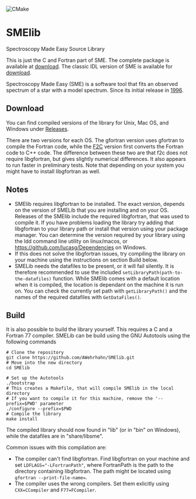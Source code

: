 ![CMake](https://github.com/AWehrhahn/SMElib/workflows/CMake/badge.svg)
# SMElib
Spectroscopy Made Easy Source Library

This is just the C and Fortran part of SME. The complete package is available at [download](https://github.com/AWehrhahn/SME). The classic IDL version of SME is available for [download](http://www.stsci.edu/~valenti/sme.html).

Spectroscopy Made Easy (SME) is a software tool that fits an observed
spectrum of a star with a model spectrum. Since its initial release in
[1996](http://adsabs.harvard.edu/abs/1996A%26AS..118..595V).

## Download
You can find compiled versions of the library for Unix, Mac OS, and Windows under [Releases](https://github.com/AWehrhahn/SMElib/releases).

There are two versions for each OS. The gfortran version uses gfortran to compile the Fortran code, while the [F2C](https://www.netlib.org/f2c/) version first converts the Fortran code to C++ code. The difference between these two are that f2c does not require libgfortran, but gives slightly numerical differences. It also appears to run faster in preliminary tests.
Note that depending on your system you might have to install libgfortran as well.

## Notes
 - SMElib requires libgfortran to be installed. The exact version, depends on the version of SMELib that you are installing and on your OS. Releases of the SMElib include the required libgfortran, that was used to compile it. If you have problems loading the library try adding that libgfortran to your library path or install that version using your package manager. You can determine the version required by your library using the ldd command line utility on linux/macos, or https://github.com/lucasg/Dependencies on Windows.
 - If this does not solve the libgfortran issues, try compiling the library on your machine using the instructions on section Build below.
 - SMELib needs the datafiles to be present, or it will fail silently. It is therefore recommended to use the included `setLibraryPath(path-to-the-datafiles)` function. While SMElib comes with a default location when it is compiled, the location is dependant on the machine it is run on. You can check the currently set path with `getLibraryPath()` and the names of the required datafiles with `GetDataFiles()`.

## Build
It is also possible to build the library yourself. This requires a C and a Fortran 77 compiler.
SMELib can be build using the GNU Autotools using the following commands
```
# Clone the repository
git clone https://github.com/AWehrhahn/SMElib.git
# Move into the new directory
cd SMElib

# Set up the Autotools
./bootstrap
# This creates a Makefile, that will compile SMElib in the local directory
# If you want to compile it for this machine, remove the '--prefix=$PWD' parameter
./configure --prefix=$PWD
# Compile the library
make install
```
The compiled library should now found in "lib" (or in "bin" on Windows), while the datafiles are in "share/libsme".

Common issues with this compilation are:
  - The compiler can't find libgfortran. Find libgfortran on your machine and set `LDFLAGS="-LFortranPath"`, where FortranPath is the path to the directory containing libgfortran. The path might be located using `gfortran --print-file-name=`.
  - The compiler uses the wrong compilers. Set them exlicitly using `CXX=CCompiler` and `F77=FCompiler`.
